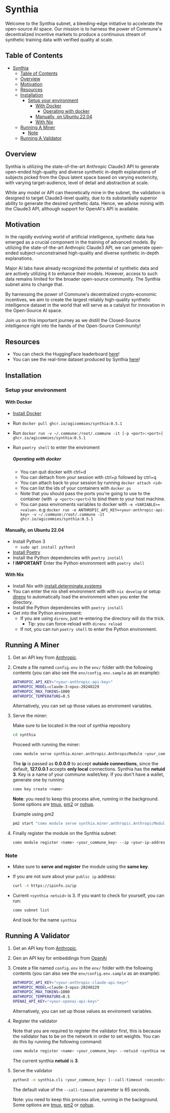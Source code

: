 # Synthia

Welcome to the Synthia subnet, a bleeding-edge initiative to accelerate the open-source AI space. Our mission is to harness the power of Commune's decentralized incentive markets to produce a continuous stream of synthetic training data with verified quality at scale.

## Table of Contents

- [Synthia](#synthia)
  - [Table of Contents](#table-of-contents)
  - [Overview](#overview)
  - [Motivation](#motivation)
  - [Resources](#resources)
  - [Installation](#installation)
    - [Setup your environment](#setup-your-environment)
      - [With Docker](#with-docker)
        - [Operating with docker](#operating-with-docker)
      - [Manually, on Ubuntu 22.04](#manually-on-ubuntu-2204)
      - [With Nix](#with-nix)
  - [Running A Miner](#running-a-miner)
    - [Note](#note)
  - [Running A Validator](#running-a-validator)

## Overview

Synthia is utilizing the state-of-the-art Anthropic Claude3 API to generate open-ended high-quality and diverse synthetic in-depth explanations of subjects picked from the Opus latent space based on varying esotericity, with varying target-audience, level of detail and abstraction at scale.

While any model or API can theoretically mine in the subnet, the validation is designed to target Claude3-level quality, due to its substantially superior ability to generate the desired synthetic data. Hence, we advise mining with the Claude3 API, although support for OpenAI's API is available.

## Motivation

In the rapidly evolving world of artificial intelligence, synthetic data has emerged as a crucial component in the training of advanced models. By utilizing the state-of-the-art Anthropic Claude3 API, we can generate open-ended subject-unconstrained high-quality and diverse synthetic in-depth explanations.

Major AI labs have already recognized the potential of synthetic data and are actively utilizing it to enhance their models. However, access to such data remains limited for the broader open-source community. The Synthia subnet aims to change that.

By harnessing the power of Commune's decentralized crypto-economic incentives, we aim to create the largest reliably high-quality synthetic intelligence dataset in the world that will serve as a catalyst for innovation in the Open-Source AI space.

Join us on this important journey as we distill the Closed-Source intelligence right into the hands of the Open-Source Community!

## Resources

- You can check the HuggingFace leaderboard [here](https://huggingface.co/spaces/agicommies/synthia_subnet_leaderboard)!
- You can see the real-time dataset produced by Synthia [here](https://huggingface.co/datasets/agicommies/synthia)!

## Installation

### Setup your environment

#### With Docker
- [Install Docker](https://docs.docker.com/get-docker/)
- Run `docker pull ghcr.io/agicommies/synthia:0.5.1`
- Run `docker run -v ~/.commune:/root/.commune -it [-p <port>:<port>] ghcr.io/agicommies/synthia:0.5.1`
- Run `poetry shell` to enter the enviroment
  
  ##### Operating with docker
  - You can quit docker with ctrl+d
  - You can dettach from your session with ctrl+p followed by ctrl+q
  - You can attach back to your session by running `docker attach <id>`
  - You can list the ids of your containers with `docker ps`
  - Note that you should pass the ports you're going to use to the container (with `-p <port>:<port>`) to bind them to your host machine.
  - You can pass enviroments variables to docker with `-e <VARIABLE>=<value>`.
    e.g `docker run -e ANTHROPIC_API_KEY=<your-anthropic-api-key> -v ~/.commune:/root/.commune -it ghcr.io/agicommies/synthia:0.5.1`

#### Manually, on Ubuntu 22.04

- Install Python 3
  - `sudo apt install python3`
- [Install Poetry](https://python-poetry.org/docs/)
- Install the Python dependencies with `poetry install`
- **! IMPORTANT** Enter the Python environment with `poetry shell` 

#### With Nix

- Install Nix with [install.determinate.systems]
- You can enter the nix shell environment with with `nix develop` or setup
  [direnv](https://direnv.net/) to automatically load the environment when you
  enter the directory.
- Install the Python dependencies with `poetry install`
- Get into the Python environment:
  - If you are using `direnv`, just re-entering the directory will do the trick.
    - Tip: you can force-reload with `direnv reload`
  - If not, you can run `poetry shell` to enter the Python environment.

[install.determinate.systems]: https://install.determinate.systems/

## Running A Miner

1. Get an API key from [Anthropic](https://console.anthropic.com/).

2. Create a file named `config.env` in the `env/` folder with the following
   contents (you can also see the `env/config.env.sample` as an example):

   ```sh
   ANTHROPIC_API_KEY="<your-anthropic-api-key>"
   ANTHROPIC_MODEL=claude-3-opus-20240229
   ANTHROPIC_MAX_TOKENS=1000
   ANTHROPIC_TEMPERATURE=0.5
   ```

   Alternatively, you can set up those values as enviroment variables.

3. Serve the miner:

   Make sure to be located in the root of synthia repository

   ```sh  
   cd synthia
   ```

   Proceed with running the miner:

   ```sh
   comx module serve synthia.miner.anthropic.AnthropicModule <your_commune_key> --subnets-whitelist <synthia netuid> --ip 0.0.0.0
   ```

   The **ip** is passed as **0.0.0.0** to accept **outside connections**, since the default,
   **127.0.0.1** accepts **only local** connections. Synthia has the **netuid 3**. Key is a name of your commune wallet/key.
   If you don't have a wallet, generate one by running

   ```bash
   comx key create <name>
   ```

   **Note**: you need to keep this process alive, running in the background. Some
   options are [tmux](https://www.tmux.org/](https://ioflood.com/blog/install-tmux-command-linux/)), [pm2](https://pm2.io/docs/plus/quick-start/) or [nohup](https://en.wikipedia.org/wiki/Nohup).

   Example using pm2

   ```bash
   pm2 start "comx module serve synthia.miner.anthropic.AnthropicModule <key> --subnets-whitelist <synthia netuid> --ip 0.0.0.0" --name <name>
   ```

4. Finally register the module on the Synthia subnet:

   ```sh
   comx module register <name> <your_commune_key> --ip <your-ip-address> --port <port> --netuid <synthia netuid>  
   ```

### Note

- Make sure to **serve and register** the module using the **same key**.
- If you are not sure about your `public ip` address:

   ```sh
   curl -4 https://ipinfo.io/ip
   ```

- Current `<synthia netuid>` is 3. If you want to check for yourself, you can run:

   ```sh
   comx subnet list
   ```

   And look for the name `synthia`

## Running A Validator

1. Get an API key from [Anthropic](https://console.anthropic.com/).
2. Gen an API key for embeddings from [OpenAi](https://openai.com/product)
3. Create a file named `config.env` in the `env/` folder with the following contents (you can also see the `env/config.env.sample` as an example):

   ```sh
   ANTHROPIC_API_KEY="<your-anthropic-claude-api-key>"
   ANTHROPIC_MODEL=claude-3-opus-20240229
   ANTHROPIC_MAX_TOKENS=1000
   ANTHROPIC_TEMPERATURE=0.5
   OPENAI_API_KEY="<your-openai-api-key>"
   ```
  
    Alternatively, you can set up those values as enviroment variables.
  

1. Register the validator

   Note that you are required to register the validator first, this is because the validator has to be on the network in order to set weights. You can do this by running the following command:

   ```sh
   comx module register <name> <your_commune_key> --netuid <synthia netuid>
   ```

   The current synthia **netuid** is **3**.

2. Serve the validator

   ```sh
   python3 -m synthia.cli <your_commune_key> [--call-timeout <seconds>]
   ```
   The default value of the `--call-timeout` parameter is 65 seconds.

   Note: you need to keep this process alive, running in the background. Some options are [tmux](https://www.tmux.org/](https://ioflood.com/blog/install-tmux-command-linux/)), [pm2](https://pm2.io/docs/plus/quick-start/) or [nohup](https://en.wikipedia.org/wiki/Nohup).
